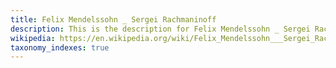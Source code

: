 ```yaml
---
title: Felix Mendelssohn _ Sergei Rachmaninoff
description: This is the description for Felix Mendelssohn _ Sergei Rachmaninoff
wikipedia: https://en.wikipedia.org/wiki/Felix_Mendelssohn___Sergei_Rachmaninoff
taxonomy_indexes: true
---
```

